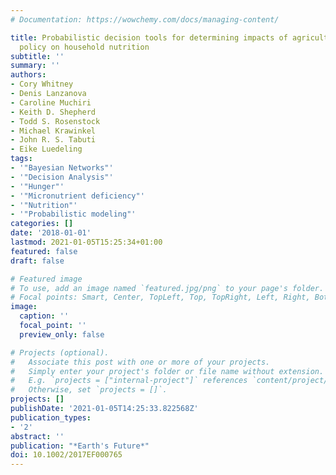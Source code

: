 ```yaml
---
# Documentation: https://wowchemy.com/docs/managing-content/

title: Probabilistic decision tools for determining impacts of agricultural development
  policy on household nutrition
subtitle: ''
summary: ''
authors:
- Cory Whitney
- Denis Lanzanova
- Caroline Muchiri
- Keith D. Shepherd
- Todd S. Rosenstock
- Michael Krawinkel
- John R. S. Tabuti
- Eike Luedeling
tags:
- '"Bayesian Networks"'
- '"Decision Analysis"'
- '"Hunger"'
- '"Micronutrient deficiency"'
- '"Nutrition"'
- '"Probabilistic modeling"'
categories: []
date: '2018-01-01'
lastmod: 2021-01-05T15:25:34+01:00
featured: false
draft: false

# Featured image
# To use, add an image named `featured.jpg/png` to your page's folder.
# Focal points: Smart, Center, TopLeft, Top, TopRight, Left, Right, BottomLeft, Bottom, BottomRight.
image:
  caption: ''
  focal_point: ''
  preview_only: false

# Projects (optional).
#   Associate this post with one or more of your projects.
#   Simply enter your project's folder or file name without extension.
#   E.g. `projects = ["internal-project"]` references `content/project/deep-learning/index.md`.
#   Otherwise, set `projects = []`.
projects: []
publishDate: '2021-01-05T14:25:33.822568Z'
publication_types:
- '2'
abstract: ''
publication: "*Earth's Future*"
doi: 10.1002/2017EF000765
---
```

